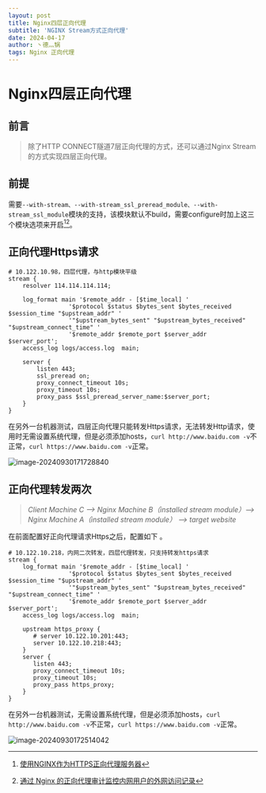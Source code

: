 ```yaml
---
layout: post
title: Nginx四层正向代理
subtitle: 'NGINX Stream方式正向代理'
date: 2024-04-17
author: 丶德灬锅
tags: Nginx 正向代理
---
```


# Nginx四层正向代理

## 前言

> 除了HTTP CONNECT隧道7层正向代理的方式，还可以通过Nginx Stream的方式实现四层正向代理。

## 前提

需要`--with-stream、--with-stream_ssl_preread_module、--with-stream_ssl_module`模块的支持，该模块默认不build，需要configure时加上这三个模块选项来开启[^1][^2]。

## 正向代理Https请求

```
# 10.122.10.98，四层代理，与http模块平级
stream {
    resolver 114.114.114.114;
	
	log_format main '$remote_addr - [$time_local] '
                 '$protocol $status $bytes_sent $bytes_received $session_time "$upstream_addr" '
                 '"$upstream_bytes_sent" "$upstream_bytes_received" "$upstream_connect_time" '
                 '$remote_addr $remote_port $server_addr $server_port';
    access_log logs/access.log  main;
	
    server {
        listen 443;
        ssl_preread on;
        proxy_connect_timeout 10s;
        proxy_timeout 10s;
        proxy_pass $ssl_preread_server_name:$server_port;
    }
}
```

在另外一台机器测试，四层正向代理只能转发Https请求，无法转发Http请求，使用时无需设置系统代理，但是必须添加hosts，`curl http://www.baidu.com -v`不正常，`curl https://www.baidu.com -v`正常。

![image-20240930171728840](https://cdn.jsdelivr.net/gh/ldy/ldy.github.io@master/screenshot/image-20240930171728840.png)

## 正向代理转发两次

> *Client Machine C --> Nginx Machine B（installed stream module）--> Nginx Machine A（installed stream module） --> target website*

在前面配置好正向代理请求Https之后，配置如下 。

```
# 10.122.10.218，内网二次转发，四层代理转发，只支持转发https请求
stream {
	log_format main '$remote_addr - [$time_local] '
                 '$protocol $status $bytes_sent $bytes_received $session_time "$upstream_addr" '
                 '"$upstream_bytes_sent" "$upstream_bytes_received" "$upstream_connect_time" '
                 '$remote_addr $remote_port $server_addr $server_port';
    access_log logs/access.log  main;
	
    upstream https_proxy {
	   # server 10.122.10.201:443;
	   server 10.122.10.218:443;
    }
    server {
       listen 443; 
       proxy_connect_timeout 10s;
       proxy_timeout 10s;
       proxy_pass https_proxy;
    }
}
```

在另外一台机器测试，无需设置系统代理，但是必须添加hosts，`curl http://www.baidu.com -v`不正常，`curl https://www.baidu.com -v`正常。

![image-20240930172514042](https://cdn.jsdelivr.net/gh/ldy/ldy.github.io@master/screenshot/image-20240930172514042.png)

[^1]: [使用NGINX作为HTTPS正向代理服务器](https://zhuanlan.zhihu.com/p/70459013/)
[^2]: [通过 Nginx 的正向代理审计监控内网用户的外网访问记录](https://zhuanlan.zhihu.com/p/415892670)